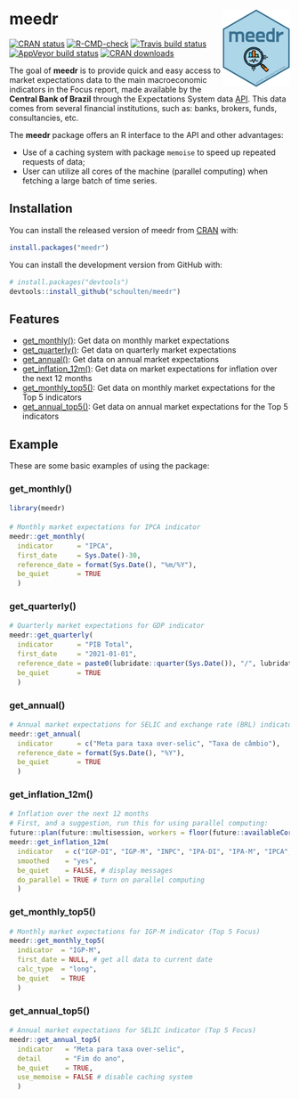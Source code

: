 
<!-- README.md is generated from README.Rmd. Please edit that file -->

# meedr <img src='man/figures/logo.png' align="right" height="139" />

<!-- badges: start -->

[![CRAN
status](https://www.r-pkg.org/badges/version/meedr)](https://CRAN.R-project.org/package=meedr)
[![R-CMD-check](https://github.com/schoulten/meedr/workflows/R-CMD-check/badge.svg)](https://github.com/schoulten/meedr/actions)
[![Travis build
status](https://travis-ci.com/schoulten/meedr.svg?branch=main)](https://travis-ci.com/schoulten/meedr)
[![AppVeyor build
status](https://ci.appveyor.com/api/projects/status/github/schoulten/meedr?branch=main&svg=true)](https://ci.appveyor.com/project/schoulten/meedr)
[![CRAN
downloads](http://cranlogs.r-pkg.org/badges/grand-total/meedr?color=green)](https://cran.r-project.org/package=meedr)
<!-- badges: end -->

The goal of **meedr** is to provide quick and easy access to market
expectations data to the main macroeconomic indicators in the Focus
report, made available by the **Central Bank of Brazil** through the
Expectations System data
[API](https://olinda.bcb.gov.br/olinda/servico/Expectativas/versao/v1/aplicacao#!/recursos).
This data comes from several financial institutions, such as: banks,
brokers, funds, consultancies, etc.

The **meedr** package offers an R interface to the API and other
advantages:

-   Use of a caching system with package `memoise` to speed up repeated
    requests of data;
-   User can utilize all cores of the machine (parallel computing) when
    fetching a large batch of time series.

## Installation

You can install the released version of meedr from
[CRAN](https://CRAN.R-project.org) with:

``` r
install.packages("meedr")
```

You can install the development version from GitHub with:

``` r
# install.packages("devtools")
devtools::install_github("schoulten/meedr")
```

## Features

-   [get\_monthly()](#get_monthly): Get data on monthly market
    expectations
-   [get\_quarterly()](#get_quarterly): Get data on quarterly market
    expectations
-   [get\_annual()](#get_annual): Get data on annual market expectations
-   [get\_inflation\_12m()](#get_inflation_12m): Get data on market
    expectations for inflation over the next 12 months
-   [get\_monthly\_top5()](#get_monthly_top5): Get data on monthly
    market expectations for the Top 5 indicators
-   [get\_annual\_top5()](#get_annual_top5): Get data on annual market
    expectations for the Top 5 indicators

## Example

These are some basic examples of using the package:

### get\_monthly()

``` r
library(meedr)

# Monthly market expectations for IPCA indicator
meedr::get_monthly(
  indicator      = "IPCA",
  first_date     = Sys.Date()-30,
  reference_date = format(Sys.Date(), "%m/%Y"),
  be_quiet       = TRUE
  )
```

### get\_quarterly()

``` r
# Quarterly market expectations for GDP indicator
meedr::get_quarterly(
  indicator      = "PIB Total",
  first_date     = "2021-01-01",
  reference_date = paste0(lubridate::quarter(Sys.Date()), "/", lubridate::year(Sys.Date())),
  be_quiet       = TRUE
  )
```

### get\_annual()

``` r
# Annual market expectations for SELIC and exchange rate (BRL) indicator
meedr::get_annual(
  indicator      = c("Meta para taxa over-selic", "Taxa de câmbio"),
  reference_date = format(Sys.Date(), "%Y"),
  be_quiet       = TRUE
  )
```

### get\_inflation\_12m()

``` r
# Inflation over the next 12 months
# First, and a suggestion, run this for using parallel computing:
future::plan(future::multisession, workers = floor(future::availableCores()/2))
meedr::get_inflation_12m(
  indicator   = c("IGP-DI", "IGP-M", "INPC", "IPA-DI", "IPA-M", "IPCA", "IPCA-15", "IPC-FIPE"),
  smoothed    = "yes",
  be_quiet    = FALSE, # display messages
  do_parallel = TRUE # turn on parallel computing
  )
```

### get\_monthly\_top5()

``` r
# Monthly market expectations for IGP-M indicator (Top 5 Focus)
meedr::get_monthly_top5(
  indicator  = "IGP-M",
  first_date = NULL, # get all data to current date
  calc_type  = "long",
  be_quiet   = TRUE
  )
```

### get\_annual\_top5()

``` r
# Annual market expectations for SELIC indicator (Top 5 Focus)
meedr::get_annual_top5(
  indicator   = "Meta para taxa over-selic",
  detail      = "Fim do ano",
  be_quiet    = TRUE,
  use_memoise = FALSE # disable caching system
  )
```
